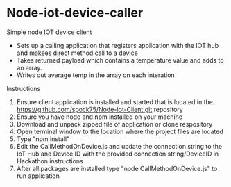 # Node-iot-device-caller
Simple node IOT device client
<br>
<ul>
<li>Sets up a calling application that registers application with the IOT hub and makees direct method call to a device</li>
<li>Takes returned payload which contains a temperature value and adds to an array.</li>
<li>Writes out average temp in the array on each interation</li>
</ul>


Instructions
1. Ensure client application is installed and started that is located in the https://github.com/spock75/Node-Iot-Client.git repository
2. Ensure you have node and npm installed on your machine
3. Download and unpack zipped file of application or clone respository 
4. Open terminal window to the location where the project files are located
5. Type "npm install"
6. Edit the CallMethodOnDevice.js and update the connection string to the IoT Hub and Device ID with the provided connection string/DeviceID in Hackathon instructions
7. After all packages are installed type "node CallMethodOnDevice.js" to run application

